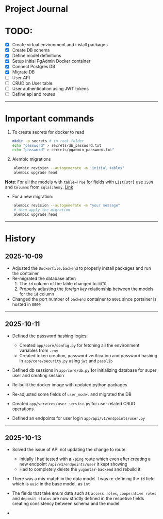 # Project Journal

# TODO:

- [x] Create virtual environment and install packages
- [x] Create DB schema
- [x] Define model definitions
- [x] Setup initial PgAdmin Docker container
- [x] Connect Postgres DB
- [x] Migrate DB
- [ ] User API
- [ ] CRUD on User table
- [ ] User authentication using JWT tokens
- [ ] Define api and routes

---

# Important commands

1. To create secrets for docker to read

   ```bash
   mkdir -p secrets # in root folder
   echo "password" > secrets/db_password.txt
   echo "password" > secrets/pgadmin_password.txt"
   ```

2. Alembic migrations

```bash
    alembic revision --autogenerate -m 'initial tables'
    alembic upgrade head
```

**Note**: For all the models with `table=True` for fields with `List[str]` use `JSON` and `Columns` from `sqlalchemy`. [Link](https://stackoverflow.com/questions/79296853/sqlmodel-valueerror-class-list-has-no-matching-sqlalchemy-type)

- For a new migration:

```bash
    alembic revision --autogenerate -m "your message"
    # then apply the migration
    alembic upgrade head
```

---

# History

## 2025-10-09

- Adjusted the `Dockerfile.backend` to properly install packages and run the container
- Re-migrated the database after:
  1. The `id` column of the table changed to `UUID`
  2. Properly adjusting the _foreign key_ relationship between the models for the `id` column
- Changed the port number of `backend` container to `8001` since portainer is hosted in `8000`

---

## 2025-10-11

- Defined the password hashing logics:

  - Created `app/core/config.py` for fetching all the environment variables from `.env`
  - Created token creation, password verification and password hashing in `app/core/security.py` using `jwt` and `passlib`

- Defined db sessions in `app/core/db.py` for initializing database for super user and creating session

- Re-built the docker image with updated python packages

- Re-adjusted some fields of `user_model` and migrated the DB

- Created `app/services/user_service.py` for user related CRUD operations.

- Defined an endpoints for user login `app/api/v1/endpoints/user.py`

---

## 2025-10-13

- Solved the issue of API not updating the change to route:

  - Initially I had tested with a `/ping` route which even after creating a new endpoint `/api/v1/endpoints/user` it kept showing
  - Had to completely delete the `yugantar-backend` and rebuild it

- There was a mis-match in the data model. I was re-defining the `id` field which is `uuid` in the base model, as `int`

- The fields that take enum data such as `access roles`, `cooperative roles` and `deposit status` are now strictly defined in the respetive fields creating consistency between schema and the model

-
